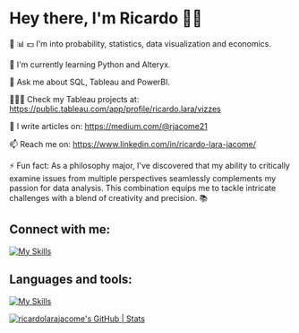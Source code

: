 # Hey there, I'm Ricardo 🖖🏼


🎲 📊 💵 I'm into probability, statistics, data visualization and economics.

🌱 I'm currently learning Python and Alteryx.

💬 Ask me about SQL, Tableau and PowerBI.

👨🏽‍💻 Check my Tableau projects at: https://public.tableau.com/app/profile/ricardo.lara/vizzes

📝 I write articles on: https://medium.com/@rjacome21

📫 Reach me on: https://www.linkedin.com/in/ricardo-lara-jacome/

⚡ Fun fact: As a philosophy major, I've discovered that my ability to critically examine issues from multiple perspectives seamlessly complements my passion for data analysis. This combination equips me to tackle intricate challenges with a blend of creativity and precision. 📚


## Connect with me:
[![My Skills](https://skillicons.dev/icons?i=linkedin,&perline=2)](https://www.linkedin.com/in/ricardo-lara-jacome/)



## Languages and tools:
[![My Skills](https://skillicons.dev/icons?i=postgres,py,github,gcp,docker,anaconda,&perline=6)](https://skillicons.dev)


[![ricardolarajacome's GitHub | Stats](https://stats.quine.sh/ricardolarajacome/github?theme=dark)](https://quine.sh?utm_source=widgets&utm_campaign=ricardolarajacome)


